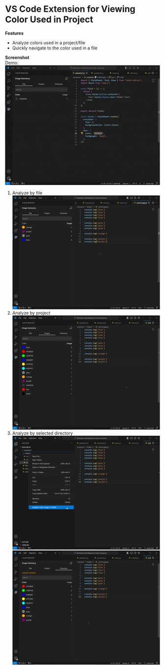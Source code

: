 # VS Code Extension for Viewing Color Used in Project

**Features**

- Analyze colors used in a project/file
- Quickly navigate to the color used in a file

**Screenshot**
<br>
Demo:
<br>
<img src="./demo.gif">
<br>

1. Analyze by file
   <img src="./file1.png">
   <br>
2. Analyze by project
   <img src="./byProject.png">
   <br>
3. Analyze by selected directory
   <img src="./custom1.png">
   <img src="./custom2.png">
